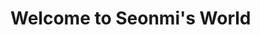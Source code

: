 <html>
<head>
	<meta charset="utf-8"/>
	<link rel="stylesheet" type="text/css" href="main.css">
</head>
<body>
	<h1>Welcome to Seonmi's World</h1>
</body>
</html>
